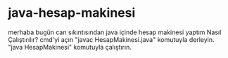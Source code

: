 # java-hesap-makinesi
merhaba bugün can sıkıntısından java içinde hesap makinesi yaptım Nasıl Çalıştırılır? cmd'yi açın "javac HesapMakinesi.java" komutuyla derleyin.  "java HesapMakinesi" komutuyla çalıştırın.
